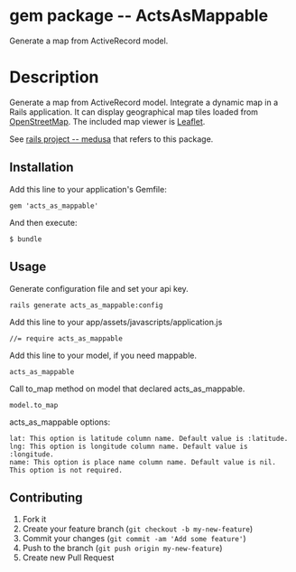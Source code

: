 # gem package -- ActsAsMappable

Generate a map from ActiveRecord model.

# Description

Generate a map from ActiveRecord model.  Integrate a dynamic map in a
Rails application. It can display geographical map tiles loaded from
[OpenStreetMap][]. The included map viewer is [Leaflet][].

See [rails project -- medusa](https://github.com/misasa/medusa) that refers to this package.

[OpenStreetMap]: https://www.openstreetmap.org "OpenStreetMap"
[leaflet]: https://leafletjs.com/ "Leaflet"
[medusa]: https://github.com/misasa/medusa/ "Medusa"

## Installation

Add this line to your application's Gemfile:

    gem 'acts_as_mappable'

And then execute:

    $ bundle

## Usage

Generate configuration file and set your api key.

    rails generate acts_as_mappable:config

Add this line to your app/assets/javascripts/application.js

    //= require acts_as_mappable

Add this line to your model, if you need mappable.

    acts_as_mappable

Call to_map method on model that declared acts_as_mappable.

    model.to_map

acts_as_mappable options:

    lat: This option is latitude column name. Default value is :latitude.
    lng: This option is longitude column name. Default value is :longitude.
    name: This option is place name column name. Default value is nil. This option is not required.

## Contributing

1. Fork it
2. Create your feature branch (`git checkout -b my-new-feature`)
3. Commit your changes (`git commit -am 'Add some feature'`)
4. Push to the branch (`git push origin my-new-feature`)
5. Create new Pull Request
